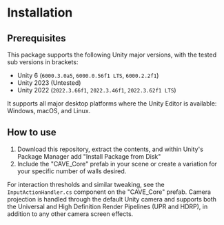 # Installation

## Prerequisites
This package supports the following Unity major versions, with the tested sub versions in brackets:
- Unity 6 (`6000.3.0a5`, `6000.0.56f1 LTS`, `6000.2.2f1`)
- Unity 2023 (Untested)
- Unity 2022 (`2022.3.66f1`, `2022.3.46f1`, `2022.3.62f1 LTS`)

It supports all major desktop platforms where the Unity Editor is available: Windows, macOS, and Linux.

## How to use
1. Download this repository, extract the contents, and within Unity's Package Manager add "Install Package from Disk"
2. Include the "CAVE_Core" prefab in your scene or create a variation for your specific number of walls desired.

For interaction thresholds and similar tweaking, see the `InputActionHandler.cs` component on the "CAVE_Core" prefab.
Camera projection is handled through the default Unity camera and supports both the Universal and High Definition Render Pipelines (UPR and HDRP), in addition to any other camera screen effects.
